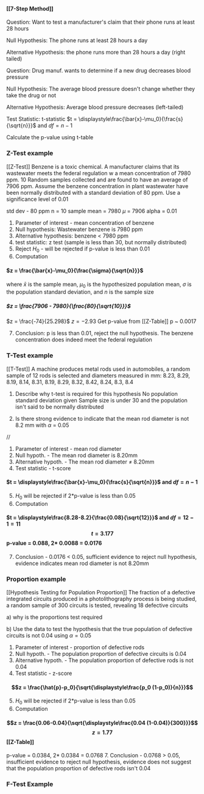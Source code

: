 #### [[7-Step Method]]

Question: Want to test a manufacturer's claim that their phone runs at least 28 hours

Null Hypothesis: The phone runs at least 28 hours a day

Alternative Hypothesis: the phone runs more than 28 hours a day (right tailed)


Question: Drug manuf. wants to determine if a new drug decreases blood pressure

Null Hypothesis: The average blood pressure doesn't change whether they take the drug or not

Alternative Hypothesis: Average blood pressure decreases (left-tailed)


 Test Statistic: t-statistic
 $t = \displaystyle\frac{\bar{x}-\mu_0}{\frac{s}{\sqrt{n}}}$ and $df = n - 1$
 
 Calculate the p-value using t-table


### Z-Test example
[[Z-Test]]
Benzene is a toxic chemical. A manufacturer claims that its wastewater meets the federal regulation w a mean concentration of 7980 ppm. 10 Random samples collected and are found to have an average of 7906 ppm. Assume the benzene concentration in plant wastewater have been normally distributed with a standard deviation of 80 ppm. Use a significance level of 0.01

std dev - 80 ppm
n = 10
sample mean = 7980
$\mu$ = 7906
alpha = 0.01

1. Parameter of interest - mean concentration of benzene
2. Null hypothesis: Wastewater benzene is 7980 ppm
3. Alternative hypothesis: benzene < 7980 ppm
4. test statistic: z test (sample is less than 30, but normally distributed)
5. Reject $H_0$ - will be rejected if p-value is less than 0.01
6. Computation
#### $z = \frac{\bar{x}-\mu_0}{\frac{\sigma}{\sqrt{n}}}$
 where $\bar{x}$ is the sample mean, $\mu_0$ is the hypothesized population mean, $\sigma$ is the population standard deviation, and $n$ is the sample size 
##### $z = \frac{7906 - 7980}{\frac{80}{\sqrt{10}}}$
$z = \frac{-74}{25.298}$
$z = -2.93$
Get p-value from [[Z-Table]]
p ~ 0.0017

7. Conclusion: p is less than 0.01, reject the null hypothesis. The benzene concentration does indeed meet the federal regulation


### T-Test example
[[T-Test]]
A machine produces metal rods used in automobiles, a random sample of 12 rods is selected and diameters measured in mm:
8.23, 8.29, 8.19, 8.14, 8.31, 8.19, 8.29, 8.32, 8.42, 8.24, 8.3, 8.4

1. Describe why t-test is required for this hypothesis
No population standard deviation given
Sample size is under 30 and the population isn't said to be normally distributed

2. Is there strong evidence to indicate that the mean rod diameter is not 8.2 mm with $\alpha$ = 0.05

//
1. Parameter of interest - mean rod diameter
2. Null hypoth. - The mean rod diameter is 8.20mm
3. Alternative hypoth. - The mean rod diameter $\neq$ 8.20mm
4. Test statistic - t-score
#### $t = \displaystyle\frac{\bar{x}-\mu_0}{\frac{s}{\sqrt{n}}}$ and $df = n - 1$
5. $H_0$ will be rejected if 2\*p-value is less than 0.05
6. Computation
#### $t = \displaystyle\frac{8.28-8.2}{\frac{0.08}{\sqrt{12}}}$ and $df = 12 - 1=11$ $$t=3.177$$ p-value = $0.088$, 2* 0.0088 = 0.0176
7. Conclusion - 0.0176 < 0.05, sufficient evidence to reject null hypothesis, evidence indicates mean rod diameter is not 8.20mm


### Proportion example
[[Hypothesis Testing for Population Proportion]]
The fraction of a defective integrated circuits produced in a photolithography process is being studied, a random sample of 300 circuits is tested, revealing 18 defective circuits

a) why is the proportions test required

b) Use the data to test the hypothesis that the true population of defective circuits is not 0.04 using $\alpha = 0.05$

1. Parameter of interest - proportion of defective rods
2. Null hypoth. - The population proportion of defective circuits is 0.04
3. Alternative hypoth. - The population proportion of defective rods is not 0.04
4. Test statistic - z-score
#### $$z = \frac{\hat{p}-p_0}{\sqrt{\displaystyle\frac{p_0 (1-p_0)}{n}}}$$
5. $H_0$ will be rejected if 2\*p-value is less than 0.05
6. Computation
#### $$z = \frac{0.06-0.04}{\sqrt{\displaystyle\frac{0.04 (1-0.04)}{300}}}$$$$z=1.77$$[[Z-Table]] 
p-value = $0.0384$, 2* 0.0384 = 0.0768
7. Conclusion - 0.0768 > 0.05, insufficient evidence to reject null hypothesis, evidence does not suggest that the population proportion of defective rods isn't 0.04



### F-Test Example
